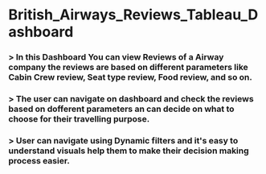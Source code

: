 # British_Airways_Reviews_Tableau_Dashboard

### > In this Dashboard You can view Reviews of a Airway company the reviews are based on different parameters like Cabin Crew review, Seat type review, Food review, and so on.
### > The user can navigate on dashboard and check the reviews based on dofferent parameters an can decide on what to choose for their travelling purpose.
### > User can navigate using Dynamic filters and it's easy to understand visuals help them to make their decision making process easier.


